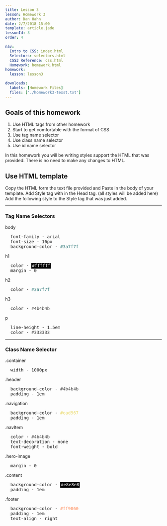 ```yaml
---
title: Lesson 3
lesson: Homework 3
author: Dan Hahn
date: 2/7/2018 15:00
template: article.jade
lessonId: 3
order: 4

nav:
  Intro to CSS: index.html
  Selectors: selectors.html
  CSS3 Reference: css.html
  Homework: homework.html
homework:
  lesson: lesson3

downloads:
  labels: [Homework Files]
  files: ['./homework3-texst.txt']
---
```


## Goals of this homework

1.  Use HTML tags from other homework
2.  Start to get comfortable with the format of CSS
3.  Use tag name selector
4.  Use class name selector
5.  Use id name selector

In this homework you will be writing styles support the HTML that was provided. There is
no need to make any changes to HTML.

## Use HTML template

Copy the HTML form the text file provided and Paste in the body of your template.
Add Style tag with in the Head tag. (all styles will be added here)
Add the following style to the Style tag that was just added.

---

### Tag Name Selectors

body

<pre class="text-content">
  font-family - arial
  font-size - 16px
  background-color - <span style="color: #3a7f7f;">#3a7f7f</span>
</pre>

h1

<pre class="text-content">
  color - <span style="color: #ffffff;;background-color:#000;padding:2px;">#ffffff</span>
  margin - 0
</pre>

h2

<pre class="text-content">
  color - <span style="color: #3a7f7f;">#3a7f7f</span>
</pre>

h3

<pre class="text-content">
  color - <span style="color: #4b4b4b;">#4b4b4b</span>
</pre>

p

<pre class="text-content">
  line-height - 1.5em
  color - <span style="color: #333333;">#333333</span>
</pre>

---

### Class Name Selector

.container

<pre class="text-content">
  width - 1000px
</pre>

.header

<pre class="text-content">
  background-color - <span style="color: #4b4b4b;">#4b4b4b</span>
  padding - 1em
</pre>

.navigation

<pre class="text-content">
  background-color - <span style="color: #ead967;">#ead967</span>
  padding - 1em
</pre>

.navItem

<pre class="text-content">
  color - <span style="color: #4b4b4b;">#4b4b4b</span>
  text-decoration - none
  font-weight - bold
</pre>

.hero-image

<pre class="text-content">
  margin - 0
</pre>

.content

<pre class="text-content">
  background-color - <span style="color: #e8e8e8;background-color:#000;padding:2px;">#e8e8e8</span>
  padding - 1em
</pre>

.footer

<pre class="text-content">
  background-color - <span style="color: #ff9060;">#ff9060</span>
  padding - 1em
  text-align - right
</pre>
